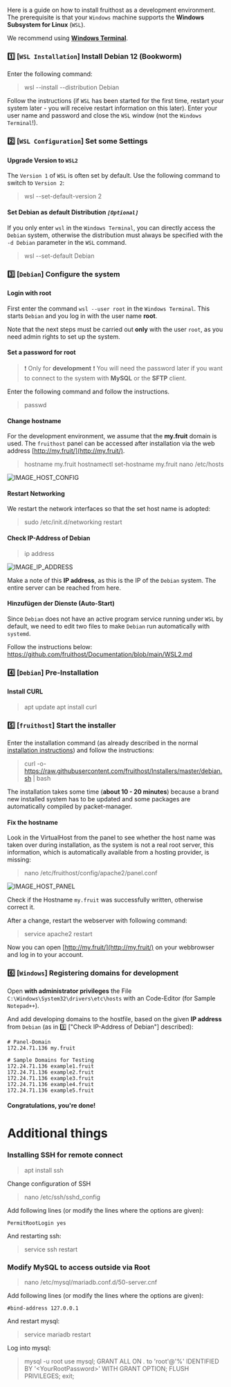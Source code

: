 
Here is a guide on how to install fruithost as a development environment. The prerequisite is that your `Windows` machine supports the **Windows Subsystem for Linux** (`WSL`).

We recommend using [**Windows Terminal**](https://www.microsoft.com/store/productId/9N0DX20HK701?ocid=pdpshare).

### 1️⃣ [`WSL Installation`] Install Debian 12 (Bookworm)
Enter the following command:
> wsl --install --distribution Debian

Follow the instructions (if `WSL` has been started for the first time, restart your system later - you will receive restart information on this later).
Enter your user name and password and close the `WSL` window (not the `Windows Terminal`!).

### 2️⃣ [`WSL Configuration`] Set some Settings
#### Upgrade Version to `WSL2`
The `Version 1` of `WSL` is often set by default. Use the following command to switch to `Version 2`:
> wsl --set-default-version 2

#### Set Debian as default Distribution _`[Optional]`_
If you only enter `wsl` in the `Windows Terminal`, you can directly access the `Debian` system, otherwise the distribution must always be specified with the `-d Debian` parameter in the `WSL` command.
> wsl --set-default Debian

### 3️⃣ [`Debian`]  Configure the system
#### Login with root
First enter the command `wsl --user root` in the `Windows Terminal`. This starts `Debian` and you log in with the user name **root**. 

Note that the next steps must be carried out **only** with the user `root`, as you need admin rights to set up the system.

#### Set a password for root
> ❗ Only for **development** ❗
> You will need the password later if you want to connect to the system with **MySQL** or the **SFTP** client.

Enter the following command and follow the instructions.
> passwd

#### Change hostname
For the development environment, we assume that the **my.fruit** domain is used. The `fruithost` panel can be accessed after installation via the web address [http://my.fruit/](http://my.fruit/).

> hostname my.fruit
> hostnamectl set-hostname my.fruit
> nano /etc/hosts

![IMAGE_HOST_CONFIG]

####  Restart Networking
We restart the network interfaces so that the set host name is adopted:
> sudo /etc/init.d/networking restart

#### Check IP-Address of Debian
> ip address

![IMAGE_IP_ADDRESS]

Make a note of this **IP address**, as this is the IP of the `Debian` system. The entire server can be reached from here.

#### Hinzufügen der Dienste (Auto-Start)
Since `Debian` does not have an active program service running under `WSL` by default, we need to edit two files to make `Debian` run automatically with `systemd`.

Follow the instructions below:
https://github.com/fruithost/Documentation/blob/main/WSL2.md

### 4️⃣ [`Debian`]  Pre-Installation
#### Install CURL
> apt update
> apt install curl

### 5️⃣ [`fruithost`] Start the installer
Enter the installation command (as already described in the normal [installation instructions](https://github.com/fruithost/Documentation/blob/main/Installation.md)) and follow the instructions:
> curl -o- https://raw.githubusercontent.com/fruithost/Installers/master/debian.sh | bash

The installation takes some time (**about 10 - 20 minutes**) because a brand new installed system has to be updated and some packages are automatically compiled by packet-manager.

#### Fix the hostname
Look in the VirtualHost from the panel to see whether the host name was taken over during installation, as the system is not a real root server, this information, which is automatically available from a hosting provider, is missing:

> nano /etc/fruithost/config/apache2/panel.conf

![IMAGE_HOST_PANEL]

Check if the Hostname `my.fruit` was successfully written, otherwise correct it.

After a change, restart the webserver with following command:
> service apache2 restart

Now you can open [http://my.fruit/](http://my.fruit/) on your webbrowser and log in to your account.

### 6️⃣ [`Windows`]  Registering domains for development
Open **with administrator privileges** the File `C:\Windows\System32\drivers\etc\hosts` with an Code-Editor (for Sample `Notepad++`).

And add developing domains to the hostfile, based on the given **IP address** from `Debian` (as in 3️⃣ ["Check IP-Address of Debian"] described):
```
# Panel-Domain
172.24.71.136 my.fruit

# Sample Domains for Testing
172.24.71.136 example1.fruit
172.24.71.136 example2.fruit
172.24.71.136 example3.fruit
172.24.71.136 example4.fruit
172.24.71.136 example5.fruit
```
#### Congratulations, you're done!

# Additional things
### Installing SSH for remote connect
> apt install ssh

Change configuration of SSH
> nano /etc/ssh/sshd_config

Add following lines (or modify the lines where the options are given):
```
PermitRootLogin yes
```
And restarting ssh:
> service ssh restart

### Modify MySQL to access outside via Root
> nano /etc/mysql/mariadb.conf.d/50-server.cnf

Add following lines (or modify the lines where the options are given):
```
#bind-address 127.0.0.1
```
And restart mysql:
> service mariadb restart

Log into mysql:
> mysql -u root
> use mysql; GRANT ALL ON *.* to 'root'@'%' IDENTIFIED BY '&lt;YourRootPassword&gt;' WITH GRANT OPTION;
> FLUSH PRIVILEGES;
> exit;

[IMAGE_IP_ADDRESS]: https://github.com/fruithost/Documentation/blob/main/Images/IMAGE_IP_ADDRESS.PNG
[IMAGE_HOST_CONFIG]: https://github.com/fruithost/Documentation/blob/main/Images/IMAGE_HOST_CONFIG.PNG
[IMAGE_HOST_PANEL]: https://raw.githubusercontent.com/fruithost/Documentation/main/Images/IMAGE_HOST_PANEL.PNG

